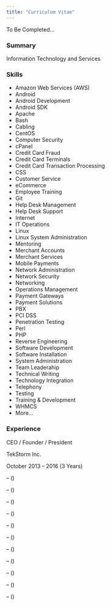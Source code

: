 ```yaml
---
title: "Curriculum Vitae"
---
```


To Be Completed&hellip;

<div class="h-resume">
  <span class="p-name" style="display: none; text-align: center;">
    <a class="p-contact" href="{{ site.github.url }}" rel="me" title="James Stewart">James Stewart</a>'s Curriculum Vitae
  </span>
  <h3 id="summary">Summary</h3>
  <p class="p-summary">Information Technology and Services</p>
  <h3 id="skills">Skills</h3>
  <ul>
    <li class="p-skill">Amazon Web Services (AWS)</li>
    <li class="p-skill">Android</li>
    <li class="p-skill">Android Development</li>
    <li class="p-skill">Android SDK</li>
    <li class="p-skill">Apache</li>
    <li class="p-skill">Bash</li>
    <li class="p-skill">Cabling</li>
    <li class="p-skill">CentOS</li>
    <li class="p-skill">Computer Security</li>
    <li class="p-skill">cPanel</li>
    <li class="p-skill">Credit Card Fraud</li>
    <li class="p-skill">Credit Card Terminals</li>
    <li class="p-skill">Credit Card Transaction Processing</li>
    <li class="p-skill">CSS</li>
    <li class="p-skill">Customer Service</li>
    <li class="p-skill">eCommerce</li>
    <li class="p-skill">Employee Training</li>
    <li class="p-skill">Git</li>
    <li class="p-skill">Help Desk Management</li>
    <li class="p-skill">Help Desk Support</li>
    <li class="p-skill">Internet</li>
    <li class="p-skill">IT Operations</li>
    <li class="p-skill">Linux</li>
    <li class="p-skill">Linux System Administration</li>
    <li class="p-skill">Mentoring</li>
    <li class="p-skill">Merchant Accounts</li>
    <li class="p-skill">Merchant Services</li>
    <li class="p-skill">Mobile Payments</li>
    <li class="p-skill">Network Administration</li>
    <li class="p-skill">Network Security</li>
    <li class="p-skill">Networking</li>
    <li class="p-skill">Operations Management</li>
    <li class="p-skill">Payment Gateways</li>
    <li class="p-skill">Payment Solutions</li>
    <li class="p-skill">PBX</li>
    <li class="p-skill">PCI DSS</li>
    <li class="p-skill">Penetration Testing</li>
    <li class="p-skill">Perl</li>
    <li class="p-skill">PHP</li>
    <li class="p-skill">Reverse Engineering</li>
    <li class="p-skill">Software Development</li>
    <li class="p-skill">Software Installation</li>
    <li class="p-skill">System Administration</li>
    <li class="p-skill">Team Leaderahip</li>
    <li class="p-skill">Technical Writing</li>
    <li class="p-skill">Technology Integration</li>
    <li class="p-skill">Telephony</li>
    <li class="p-skill">Testing</li>
    <li>
      <data class="p-skill" value="Training & Development">
        Training &amp; Development
      </data>
    </li>
    <li class="p-skill">WHMCS</li>
    <li>More&hellip;</li>
  </ul>
  <h3 id="experience">Experience</h3>
  <div class="h-card h-event p-experience">
    <p class="title">CEO / Founder / President</p>
    <p>
      <a class="p-name p-org u-url" target="_blank" title="">TekStorm Inc.</a>
    </p>
    <p>
      <time class="dt-start" datetime="2013-10">October 2013</time>
      &#8211; <time class="dt-end" datetime="2016">2016</time>
      (<time class="dt-duration" datetime="P3Y">3 Years</time>)
    </p>
  </div>
  <div class="h-card h-event p-experience">
    <p class="title"></p>
    <p>
      <a class="p-name p-org u-url" target="_blank" title=""></a>
    </p>
    <p>
      <time class="dt-start" datetime=""></time>
      &#8211; <time class="dt-end" datetime=""></time>
      (<time class="dt-duration" datetime=""></time>)
    </p>
  </div>
  <div class="h-card h-event p-experience">
    <p class="title"></p>
    <p>
      <a class="p-name p-org u-url" target="_blank" title=""></a>
    </p>
    <p>
      <time class="dt-start" datetime=""></time>
      &#8211; <time class="dt-end" datetime=""></time>
      (<time class="dt-duration" datetime=""></time>)
    </p>
  </div>
  <div class="h-card h-event p-experience">
    <p class="title"></p>
    <p>
      <a class="p-name p-org u-url" target="_blank" title=""></a>
    </p>
    <p>
      <time class="dt-start" datetime=""></time>
      &#8211; <time class="dt-end" datetime=""></time>
      (<time class="dt-duration" datetime=""></time>)
    </p>
  </div>
  <div class="h-card h-event p-experience">
    <p class="title"></p>
    <p>
      <a class="p-name p-org u-url" target="_blank" title=""></a>
    </p>
    <p>
      <time class="dt-start" datetime=""></time>
      &#8211; <time class="dt-end" datetime=""></time>
      (<time class="dt-duration" datetime=""></time>)
    </p>
  </div>
  <div class="h-card h-event p-experience">
    <p class="title"></p>
    <p>
      <a class="p-name p-org u-url" target="_blank" title=""></a>
    </p>
    <p>
      <time class="dt-start" datetime=""></time>
      &#8211; <time class="dt-end" datetime=""></time>
      (<time class="dt-duration" datetime=""></time>)
    </p>
  </div>
  <div class="h-card h-event p-experience">
    <p class="title"></p>
    <p>
      <a class="p-name p-org u-url" target="_blank" title=""></a>
    </p>
    <p>
      <time class="dt-start" datetime=""></time>
      &#8211; <time class="dt-end" datetime=""></time>
      (<time class="dt-duration" datetime=""></time>)
    </p>
  </div>
  <div class="h-card h-event p-experience">
    <p class="title"></p>
    <p>
      <a class="p-name p-org u-url" target="_blank" title=""></a>
    </p>
    <p>
      <time class="dt-start" datetime=""></time>
      &#8211; <time class="dt-end" datetime=""></time>
      (<time class="dt-duration" datetime=""></time>)
    </p>
  </div>
  <div class="h-card h-event p-experience">
    <p class="title"></p>
    <p>
      <a class="p-name p-org u-url" target="_blank" title=""></a>
    </p>
    <p>
      <time class="dt-start" datetime=""></time>
      &#8211; <time class="dt-end" datetime=""></time>
      (<time class="dt-duration" datetime=""></time>)
    </p>
  </div>
  <div class="h-card h-event p-experience">
    <p class="title"></p>
    <p>
      <a class="p-name p-org u-url" target="_blank" title=""></a>
    </p>
    <p>
      <time class="dt-start" datetime=""></time>
      &#8211; <time class="dt-end" datetime=""></time>
      (<time class="dt-duration" datetime=""></time>)
    </p>
  </div>
  <div class="h-card h-event p-experience">
    <p class="title"></p>
    <p>
      <a class="p-name p-org u-url" target="_blank" title=""></a>
    </p>
    <p>
      <time class="dt-start" datetime=""></time>
      &#8211; <time class="dt-end" datetime=""></time>
      (<time class="dt-duration" datetime=""></time>)
    </p>
  </div>
  <div class="h-card h-event p-experience">
    <p class="title"></p>
    <p>
      <a class="p-name p-org u-url" target="_blank" title=""></a>
    </p>
    <p>
      <time class="dt-start" datetime=""></time>
      &#8211; <time class="dt-end" datetime=""></time>
      (<time class="dt-duration" datetime=""></time>)
    </p>
  </div>
</div>
